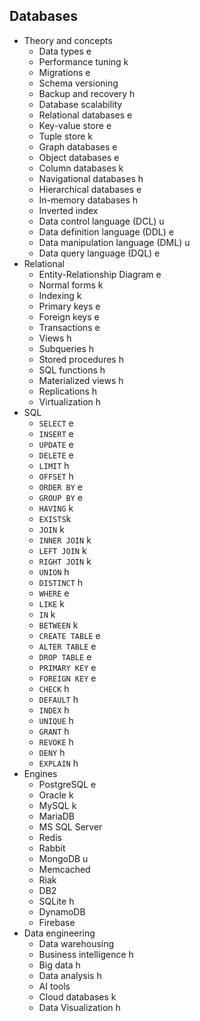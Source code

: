 ## Databases

- Theory and concepts
  - Data types e
  - Performance tuning k
  - Migrations e
  - Schema versioning
  - Backup and recovery h
  - Database scalability
  - Relational databases e
  - Key-value store e
  - Tuple store k
  - Graph databases e
  - Object databases e
  - Column databases k
  - Navigational databases h
  - Hierarchical databases e
  - In-memory databases h
  - Inverted index
  - Data control language (DCL) u
  - Data definition language (DDL) e
  - Data manipulation language (DML) u
  - Data query language (DQL) e
- Relational
  - Entity-Relationship Diagram e
  - Normal forms k
  - Indexing k
  - Primary keys e
  - Foreign keys e
  - Transactions e
  - Views h
  - Subqueries h
  - Stored procedures h
  - SQL functions h
  - Materialized views h
  - Replications h
  - Virtualization h
- SQL
  - `SELECT` e
  - `INSERT` e
  - `UPDATE` e
  - `DELETE` e
  - `LIMIT` h
  - `OFFSET` h
  - `ORDER BY` e
  - `GROUP BY` e
  - `HAVING` k
  - `EXISTS`k
  - `JOIN` k
  - `INNER JOIN` k
  - `LEFT JOIN` k
  - `RIGHT JOIN` k
  - `UNION` h
  - `DISTINCT` h
  - `WHERE` e
  - `LIKE` k
  - `IN` k
  - `BETWEEN` k
  - `CREATE TABLE` e
  - `ALTER TABLE` e
  - `DROP TABLE` e
  - `PRIMARY KEY` e
  - `FOREIGN KEY` e
  - `CHECK` h
  - `DEFAULT` h
  - `INDEX` h
  - `UNIQUE` h
  - `GRANT` h
  - `REVOKE` h
  - `DENY` h
  - `EXPLAIN` h
- Engines
  - PostgreSQL e
  - Oracle k
  - MySQL k
  - MariaDB
  - MS SQL Server
  - Redis
  - Rabbit
  - MongoDB u
  - Memcached
  - Riak
  - DB2
  - SQLite h
  - DynamoDB
  - Firebase
- Data engineering
  - Data warehousing
  - Business intelligence h
  - Big data h
  - Data analysis h
  - AI tools
  - Cloud databases k
  - Data Visualization h
